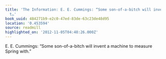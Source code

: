 ```yaml
---
title: 'The Information: E. E. Cummings: “Some son-of-a-bitch will invent a machine
  t…'
book_uuid: 484271b9-e2c0-47ed-83de-63c23de48d95
location: '0.453594'
source: readmill
highlighted_on: '2012-11-05T04:48:26.000Z'
---
```


E. E. Cummings: “Some son-of-a-bitch will invent a machine to measure Spring with.”